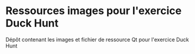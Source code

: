 # Ressources images pour l'exercice Duck Hunt
Dépôt contenant les images et fichier de ressource Qt pour l'exercice Duck Hunt
